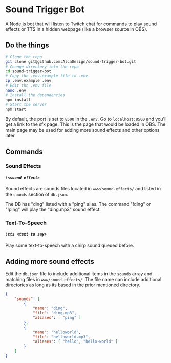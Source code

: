 # Sound Trigger Bot

A Node.js bot that will listen to Twitch chat for commands to play sound effects
or TTS in a hidden webpage (like a browser source in OBS).

## Do the things

```bash
# Clone the repo
git clone git@github.com:AlcaDesign/sound-trigger-bot.git
# Change directory into the repo
cd sound-trigger-bot
# Copy the .env.example file to .env
cp .env.example .env
# Edit the .env file
nano .env
# Install the dependencies
npm install
# Start the server
npm start
```

By default, the port is set to `8500` in the `.env`. Go to `localhost:8500` and
you'll get a link to the sfx page. This is the page that would be loaded in OBS.
The main page may be used for adding more sound effects and other options later.

## Commands

### Sound Effects

#### ***`!<sound effect>`***

Sound effects are sounds files located in `www/sound-effects/` and listed in the
`sounds` section of `db.json`.

The DB has "ding" listed with a "ping" alias. The command "!ding" or "!ping" will play the "ding.mp3" sound effect.

### Text-To-Speech

#### ***`!tts <text to say>`***

Play some text-to-speech with a chirp sound queued before.

## Adding more sound effects

Edit the `db.json` file to include additional items in the `sounds` array and
matching files in `www/sound-effects/`. The file name can include additional
directories as long as its based in the prior mentioned directory.

```json
{
	"sounds": [
		{
			"name": "ding",
			"file": "ding.mp3",
			"aliases": [ "ping" ]
		},
		{
			"name": "helloworld",
			"file": "helloworld.mp3",
			"aliases": [ "hello", "hello-world" ]
		}
	]
}
```